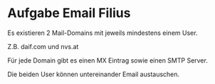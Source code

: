 # Aufgabe Email Filius

Es existieren 2 Mail-Domains mit jeweils mindestens einem User.

Z.B. daif.com und nvs.at

Für jede Domain gibt es einen MX Eintrag sowie einen SMTP Server.

Die beiden User können untereinander Email austauschen.
